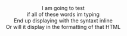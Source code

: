 

<center>I am going to test</center>
<center>if all of these words im typing</center>
<center>End up displaying with the syntaxt inline</center>
<center>Or will it display in the formatting of that HTML</center>

